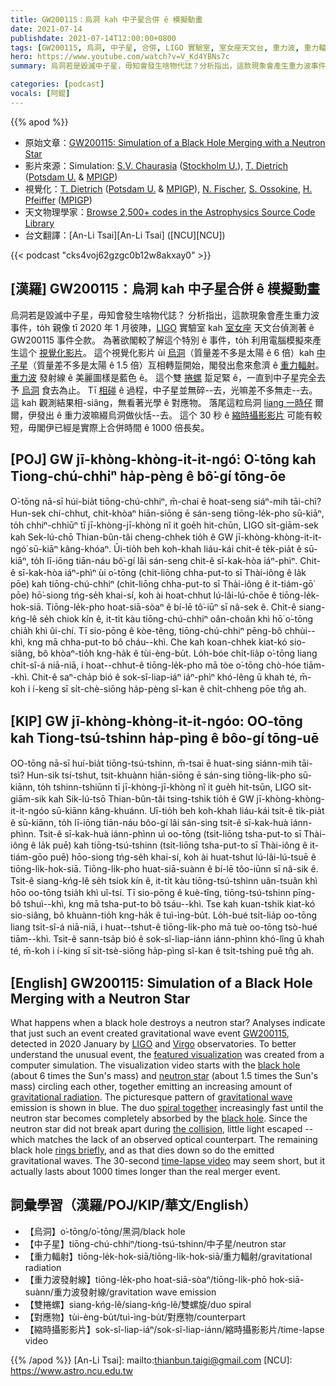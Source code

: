 ```yaml
---
title: GW200115：烏洞 kah 中子星合併 ê 模擬動畫
date: 2021-07-14
publishdate: 2021-07-14T12:00:00+0800
tags: [GW200115, 烏洞, 中子星, 合併, LIGO 實驗室, 室女座天文台, 重力波, 重力輻射]
hero: https://www.youtube.com/watch?v=V_Kd4YBNs7c
summary: 烏洞若是毀滅中子星，毋知會發生啥物代誌？分析指出，這款現象會產生重力波事件。

categories: [podcast]
vocals: [阿錕]
---
```


{{% apod %}}

- 原始文章：[GW200115: Simulation of a Black Hole Merging with a Neutron Star](https://apod.nasa.gov/apod/ap210714.html)
- 影片來源：Simulation: [S.V. Chaurasia](https://www.su.se/english/profiles/swch0281-1.484276) ([Stockholm U.](https://www.su.se/english/)), [T. Dietrich](https://www.aei.mpg.de/person/45262/2784) ([Potsdam U.](https://www.uni-potsdam.de/en/theoretical-astrophysics/) & [MPIGP](https://www.mpg.de/154194/gravitational-physics))
- 視覺化：[T. Dietrich](https://www.aei.mpg.de/person/45262/2784) ([Potsdam U.](https://www.uni-potsdam.de/en/theoretical-astrophysics/) & [MPIGP](https://www.mpg.de/154194/gravitational-physics)), [N. Fischer](https://www.aei.mpg.de/person/59640/2784), [S. Ossokine](https://www.aei.mpg.de/person/44382/2784), [H. Pfeiffer](https://www.aei.mpg.de/person/54205/2784) ([MPIGP](https://www.aei.mpg.de/))
- 天文物理學家：[Browse 2,500+ codes in the Astrophysics Source Code Library](http://ascl.net/)
- 台文翻譯：[An-Li Tsai][An-Li Tsai] ([NCU][NCU])

{{< podcast "cks4voj62gzgc0b12w8akxay0" >}}

## [漢羅] GW200115：烏洞 kah 中子星合併 ê 模擬動畫
烏洞若是毀滅中子星，毋知會發生啥物代誌？
分析指出，這款現象會產生重力波事件，to̍h 親像 tī 2020 年 1 月彼陣，[LIGO][LIGO] 實驗室 kah [室女座][Virgo] 天文台偵測著 ê GW200115 事件仝款。
為著欲閣較了解這个特別 ê 事件，to̍h 利用電腦模擬來產生這个 [視覺化影片][featured visualization]。
這个視覺化影片 ùi [烏洞][black hole]（質量差不多是太陽 ê 6 倍）kah [中子星][neutron star]（質量差不多是太陽 ê 1.5 倍）互相轉踅開始，閣發出愈來愈濟 ê [重力輻射][gravitational radiation]。
[重力波][gravitational wave] 發射線 ê 美麗圖樣是藍色 ê。
這个雙 [捲螺][spiral together] 踅足緊 ê，一直到中子星完全去予 [烏洞][black hole] 食去為止。
Tī [相碰][the collision] ê 過程，中子星並無碎--去，光嘛差不多無走--去。
這 kah 觀測結果相-siâng，無看著光學 ê 對應物。
落尾這粒烏洞 [liang 一時仔][rings briefly] 爾爾，伊發出 ê 重力波嘛綴烏洞做伙恬--去。
這个 30 秒 ê [縮時攝影影片][time-lapse video] 可能有較短，毋閣伊已經是實際上合併時間 ê 1000 倍長矣。


## [POJ] GW jī-khòng-khòng-it-it-ngó͘: O͘-tōng kah Tiong-chú-chhiⁿ ha̍p-pèng ê bô͘-gí tōng-ōe
O͘-tōng nā-sī húi-bia̍t tiōng-chú-chhiⁿ, m̄-chai ē hoat-seng siáⁿ-mih tāi-chì?
Hun-sek chí-chhut, chit-khòaⁿ hiān-siōng ē sán-seng tiōng-le̍k-pho sū-kiāⁿ, to̍h chhiⁿ-chhiūⁿ tī jī-khòng-jī-khòng nî it goe̍h hit-chūn, LIGO si̍t-giām-sek kah Sek-lú-chō Thian-bûn-tâi cheng-chhek tio̍h ê GW jī-khòng-khòng-it-it-ngó͘ sū-kiāⁿ kâng-khóaⁿ.
Ūi-tio̍h beh koh-khah liáu-kái chit-ê te̍k-pia̍t ê sū-kiāⁿ, to̍h lī-iōng tiān-náu bô͘-gí lâi sán-seng chit-ê sī-kak-hòa iáⁿ-phìⁿ.
Chit-ê sī-kak-hòa iáⁿ-phìⁿ ùi o͘-tōng (chit-liōng chha-put-to sī Thài-iông ê la̍k pōe) kah tiōng-chú-chhiⁿ (chit-liōng chha-put-to sī Thài-iông ê it-tiám-gō͘ pōe) hō͘-siong tńg-se̍h khai-sí, koh ài hoat-chhut lú-lâi-lú-chōe ê tiōng-le̍k-hok-siā.
Tiōng-le̍k-pho hoat-siā-sòaⁿ ê bí-lē tô͘-iūⁿ sī nâ-sek ê.
Chit-ê siang-kńg-lê se̍h chiok kín ê, it-ti̍t kàu tiōng-chú-chhiⁿ oân-choân khì hō͘ o͘-tōng chia̍h khì ûi-chí.
Tī sio-pōng ê kòe-têng, tiōng-chú-chhiⁿ pēng-bô chhùi--khì, kng mā chha-put-to bô cháu--khì.
Che kah koan-chhek kiat-kó sio-siâng, bô khòaⁿ-tio̍h kng-ha̍k ê tùi-èng-bu̍t.
Lo̍h-bóe chi̍t-lia̍p o͘-tōng liang chi̍t-sî-á niā-niā, i hoat--chhut-ê tiōng-le̍k-pho mā tòe o͘-tōng chò-hóe tiām--khì.
Chit-ê saⁿ-cha̍p bió ê sok-sî-liap-iáⁿ iáⁿ-phìⁿ khó-lêng ū khah té, m̄-koh i í-keng sī si̍t-chè-siōng ha̍p-pèng sî-kan ê chi̍t-chheng pōe tn̂g ah.



## [KIP] GW jī-khòng-khòng-it-it-ngóo: OO-tōng kah Tiong-tsú-tshinn ha̍p-pìng ê bôo-gí tōng-uē
OO-tōng nā-sī huí-bia̍t tiōng-tsú-tshinn, m̄-tsai ē huat-sing siánn-mih tāi-tsì?
Hun-sik tsí-tshut, tsit-khuànn hiān-siōng ē sán-sing tiōng-li̍k-pho sū-kiānn, to̍h tshinn-tshiūnn tī jī-khòng-jī-khòng nî it gue̍h hit-tsūn, LIGO si̍t-giām-sik kah Sik-lú-tsō Thian-bûn-tâi tsing-tshik tio̍h ê GW jī-khòng-khòng-it-it-ngóo sū-kiānn kâng-khuánn.
Uī-tio̍h beh koh-khah liáu-kái tsit-ê ti̍k-pia̍t ê sū-kiānn, to̍h lī-iōng tiān-náu bôo-gí lâi sán-sing tsit-ê sī-kak-huà iánn-phìnn.
Tsit-ê sī-kak-huà iánn-phìnn uì oo-tōng (tsit-liōng tsha-put-to sī Thài-iông ê la̍k puē) kah tiōng-tsú-tshinn (tsit-liōng tsha-put-to sī Thài-iông ê it-tiám-gōo puē) hōo-siong tńg-se̍h khai-sí, koh ài huat-tshut lú-lâi-lú-tsuē ê tiōng-li̍k-hok-siā.
Tiōng-li̍k-pho huat-siā-suànn ê bí-lē tôo-iūnn sī nâ-sik ê.
Tsit-ê siang-kńg-lê se̍h tsiok kín ê, it-ti̍t kàu tiōng-tsú-tshinn uân-tsuân khì hōo oo-tōng tsia̍h khì uî-tsí.
Tī sio-pōng ê kuè-tîng, tiōng-tsú-tshinn pīng-bô tshuì--khì, kng mā tsha-put-to bô tsáu--khì.
Tse kah kuan-tshik kiat-kó sio-siâng, bô khuànn-tio̍h kng-ha̍k ê tuì-ìng-bu̍t.
Lo̍h-bué tsi̍t-lia̍p oo-tōng liang tsi̍t-sî-á niā-niā, i huat--tshut-ê tiōng-li̍k-pho mā tuè oo-tōng tsò-hué tiām--khì.
Tsit-ê sann-tsa̍p bió ê sok-sî-liap-iánn iánn-phìnn khó-lîng ū khah té, m̄-koh i í-king sī si̍t-tsè-siōng ha̍p-pìng sî-kan ê tsi̍t-tshing puē tn̂g ah.



## [English] GW200115: Simulation of a Black Hole Merging with a Neutron Star
What happens when a black hole destroys a neutron star?
Analyses indicate that just such an event created gravitational wave event [GW200115][GW200115], detected in 2020 January by [LIGO][LIGO] and [Virgo][Virgo] observatories.
To better understand the unusual event, the [featured visualization][featured visualization] was created from a computer simulation.
The visualization video starts with the [black hole][black hole] (about 6 times the Sun's mass) and [neutron star][neutron star] (about 1.5 times the Sun's mass) circling each other, together emitting an increasing amount of [gravitational radiation][gravitational radiation].
The picturesque pattern of [gravitational wave][gravitational wave] emission is shown in blue.
The duo [spiral together][spiral together] increasingly fast until the neutron star becomes completely absorbed by the [black hole][black hole].
Since the neutron star did not break apart during [the collision][the collision], little light escaped -- which matches the lack of an observed optical counterpart.
The remaining black hole [rings briefly][rings briefly], and as that dies down so do the emitted gravitational waves.
The 30-second [time-lapse video][time-lapse video] may seem short, but it actually lasts about 1000 times longer than the real merger event.



## 詞彙學習（漢羅/POJ/KIP/華文/English）


- 【烏洞】o͘-tōng/o͘-tōng/黑洞/black hole
- 【中子星】tiōng-chú-chhiⁿ/tiong-tsú-tshinn/中子星/neutron star
- 【重力輻射】tiōng-le̍k-hok-siā/tiōng-li̍k-hok-siā/重力輻射/gravitational radiation
- 【重力波發射線】tiōng-le̍k-pho hoat-siā-sòaⁿ/tiōng-li̍k-phō hok-siā-suànn/重力波發射線/gravitation wave emission
- 【雙捲螺】siang-kńg-lê/siang-kńg-lê/雙螺旋/duo spiral
- 【對應物】tùi-èng-bu̍t/tuì-ìng-bu̍t/對應物/counterpart
- 【縮時攝影影片】sok-sî-liap-iáⁿ/sok-sî-liap-iánn/縮時攝影影片/time-lapse video



{{% /apod %}}
[An-Li Tsai]: mailto:thianbun.taigi@gmail.com
[NCU]: https://www.astro.ncu.edu.tw

[GW200115]:https://www.ligo.org/detections/NSBH2020.php
[LIGO]:https://www.ligo.org/about.php
[Virgo]:http://public.virgo-gw.eu/the-virgo-collaboration/
[featured visualization]:https://www.aei.mpg.de/726542/gw200105-gw200115
[black hole]:https://science.nasa.gov/astrophysics/focus-areas/black-holes
[neutron star]:https://imagine.gsfc.nasa.gov/science/objects/neutron_stars1.html
[gravitational radiation]:https://en.wikipedia.org/wiki/Gravitational_wave
[gravitational wave]:https://spaceplace.nasa.gov/gravitational-waves/en/
[spiral together]:https://static.boredpanda.com/blog/wp-content/uploads/2016/11/black-white-cats-yin-yang-70-5824837231803__605.jpg
[black hole]:https://apod.nasa.gov/htmltest/rjn_bht.html
[the collision]:https://apod.nasa.gov/apod/ap190903.html
[rings briefly]:https://apod.nasa.gov/apod/ap160211.html
[time-lapse video]:https://youtu.be/V_Kd4YBNs7c
